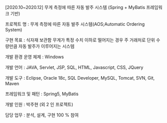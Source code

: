 [2020.10~2020.12] 무게 측정에 따른 자동 발주 시스템 (Spring + MyBatis 프레임워크 기반) 

프로젝트 명 : 무게 측정에 따른 자동 발주 시스템(AOS;Automatic Ordering System)

구현 목표	: 식자재 보관함 무게가 특정 수치 이하로 떨어지는 경우 주 거래처로 단위 수량만큼 자동 발주가 이루어지는 시스템

개발 환경	운영 체제 : Windows

개발 언어	: JAVA, Servlet, JSP, SQL, HTML, Javascript, CSS, JQuery

개발 도구	: Eclipse, Oracle 18c, SQL Developer, MySQL, Tomcat, SVN, Git, Maven

프레임워크 및 패턴 : Spring5, MyBatis

개발 인원	: 박주현 (외 2 인 프로젝트)

담당 업무	: 분석, 설계, 구현 100 % 참여
